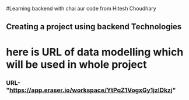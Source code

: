 #Learning backend with chai aur code from Hitesh Choudhary

## Creating a project using backend Technologies

# here is URL of data modelling which will be used in whole project

### URL- "https://app.eraser.io/workspace/YtPqZ1VogxGy1jzIDkzj"